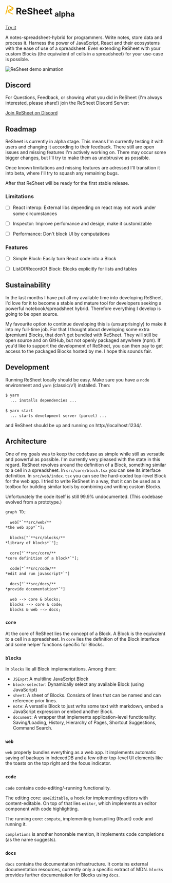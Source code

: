 <h1>
  <img src="assets/images/logo.svg" alt="ReSheet logo" height="28">
  ReSheet
  <sub>alpha</sub>
</h1>

[Try it](https://resheet.dev/)

A notes-spreadsheet-hybrid for programmers. Write notes, store data and process
it. Harness the power of JavaScript, React and their ecosystems with the ease of
use of a spreadsheet. Even extending ReSheet with your custom Blocks (the
equivalent of cells in a spreadsheet) for your use-case is possible.

![ReSheet demo animation](assets/video/demo.gif)


## Discord

For Questions, Feedback, or showing what you did in ReSheet (I'm always
interested, please share!) join the ReSheet Discord Server:

[Join ReSheet on Discord](https://discord.gg/TQePmKJNQP)


## Roadmap

ReSheet is currently in alpha stage. This means I'm currently testing it with
users and changing it according to their feedback. There still are open issues
and missing features I'm actively working on. There may occur some bigger
changes, but I'll try to make them as unobtrusive as possible.

Once known limitations and missing features are adressed I'll transition it into
beta, where I'll try to squash any remaining bugs.

After that ReSheet will be ready for the first stable release.

### Limitations

- [ ] React interop: External libs depending on react may not work under some
      circumstances
- [ ] Inspector: Improve perfomance and design; make it customizable
- [ ] Performance: Don't block UI by computations


### Features

- [ ] Simple Block: Easily turn React code into a Block
- [ ] ListOf/RecordOf Block: Blocks explicitly for lists and tables


## Sustainability

In the last months I have put all my available time into developing ReSheet. I'd
love for it to become a stable and mature tool for developers seeking a powerful
notebook/spreadsheet hybrid. Therefore everything I develop is going to be open
source.

My favourite option to continue developing this is (unsurprisingly) to make it
into my full-time job. For that I thought about developing some extra (premium)
Blocks, that don't get bundled with ReSheet. They will still be open source and
on GitHub, but not openly packaged anywhere (npm). If you'd like to support the
development of ReSheet, you can then pay to get access to the packaged Blocks
hosted by me. I hope this sounds fair.


## Development

Running ReSheet locally should be easy. Make sure you have a `node` environment and
`yarn` (classic/v1) installed. Then:

    $ yarn
      ... installs dependencies ...

    $ yarn start
      ... starts development server (parcel) ...

and ReSheet should be up and running on http://localhost:1234/.


## Architecture

One of my goals was to keep the codebase as simple while still as versatile and
powerful as possible. I'm currently very pleased with the state in this regard.
ReSheet revolves around the definition of a Block, something similar to a cell
in a spreadsheet. In `src/core/block.tsx` you can see its interface definition.
In `src/web/index.tsx` you can see the hard-coded top-level Block for the web
app. I tried to write ReSheet in a way, that it can be used as a toolbox for
building similar tools by combining and writing custom Blocks.

Unfortunately the code itself is still 99.9% undocumented. (This codebase
evolved from a prototype.)

```mermaid
graph TD;

  web["`**src/web/**
*the web app*`"];

  blocks["`**src/blocks/**
*library of blocks*`"];

  core["`**src/core/**
*core definition of a block*`"];

  code["`**src/code/**
*edit and run javascript*`"]

  docs["`**src/docs/**
*provide documentation*`"]

  web --> core & blocks;
  blocks --> core & code; 
  blocks & web --> docs;
```


### `core`

At the core of ReSheet lies the concept of a Block. A Block is the equivalent to
a cell in a spreadsheet. In `core` lies the definition of the Block interface
and some helper functions specific for Blocks.


### `blocks`

In `blocks` lie all Block implementations. Among them:
- `JSExpr`: A multiline JavaScript Block
- `block-selector`: Dynamically select any available Block (using JavaScript)
- `sheet`: A sheet of Blocks. Consists of lines that can be named and can
  reference prior lines.
- `note`: A versatile Block to just write some text with markdown, embed a
  JavaScript expression or embed another Block.
- `document`: A wrapper that implements application-level functionality:
  Saving/Loading, History, Hierarchy of Pages, Shortcut Suggestions, Command
  Search.


### `web`

`web` properly bundles everything as a web app. It implements automatic saving
of backups in IndexedDB and a few other top-level UI elements like the toasts on
the top right and the focus indicator.


### `code`

`code` contains code-editing/-running functionality.

The editing core: `useEditable`, a hook for implementing editors with
content-editable. On top of that lies `editor`, which implements an editor
component with code highlighting.

The running core: `compute`, implementing transpiling (React) code and running it.

`completions` is another honorable mention, it implements code completions (as
the name suggests).


### `docs`

`docs` contains the documentation infrastructure. It contains external
documentation resources, currently only a specific extract of MDN. `blocks`
provides further documentation for Blocks using `docs`.